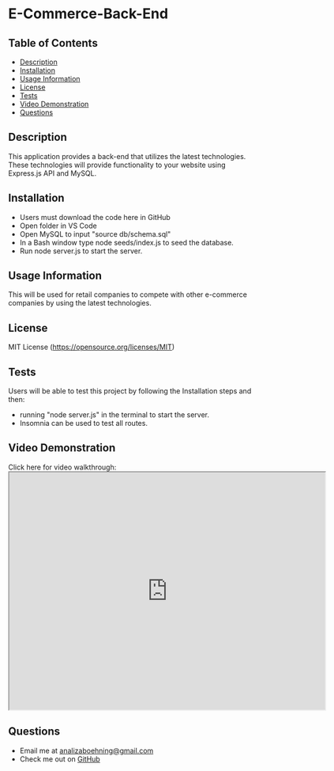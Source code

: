 # E-Commerce-Back-End

## Table of Contents
  - [Description](#description)
  - [Installation](#install)
  - [Usage Information](#usage)
  - [License](#license)
  - [Tests](#test)
  - [Video Demonstration](#videodemo)
  - [Questions](#questions)

 ## Description
 This application provides a back-end that utilizes the latest technologies. These technologies will provide functionality to your website using Express.js API and MySQL. 

 ## Installation
  - Users must download the code here in GitHub 
  - Open folder in VS Code
  - Open MySQL to input "source db/schema.sql"
  - In a Bash window type node seeds/index.js to seed the database.
  - Run node server.js to start the server.

  ## Usage Information
  This will be used for retail companies to compete with other e-commerce companies by using the latest technologies.

  ## License
  MIT License
  (https://opensource.org/licenses/MIT)

  ## Tests
  Users will be able to test this project by following the Installation steps and then:
  - running "node server.js" in the terminal to start the server.
  - Insomnia can be used to test all routes.

  ## Video Demonstration
  Click here for video walkthrough: [ <iframe src="https://drive.google.com/file/d/1FvNyZdljD3koRm3qN5AfBNsUDZDHIw16/preview" width="640" height="480"></iframe>](https://drive.google.com/file/d/1FvNyZdljD3koRm3qN5AfBNsUDZDHIw16/view)

 ## Questions
  - Email me at <analizaboehning@gmail.com>
  - Check me out on [GitHub](https://github.com/analizajb)

 
